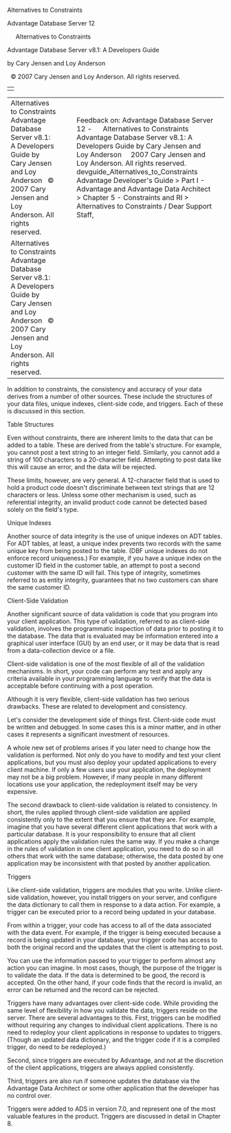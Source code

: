 Alternatives to Constraints




Advantage Database Server 12  

     Alternatives to Constraints

Advantage Database Server v8.1: A Developers Guide

by Cary Jensen and Loy Anderson

  © 2007 Cary Jensen and Loy Anderson. All rights reserved.

|  |
| --- |
|  |

|  |  |  |  |  |
| --- | --- | --- | --- | --- |
| Alternatives to Constraints  Advantage Database Server v8.1: A Developers Guide  by Cary Jensen and Loy Anderson    © 2007 Cary Jensen and Loy Anderson. All rights reserved. |  |  | Feedback on: Advantage Database Server 12 -      Alternatives to Constraints Advantage Database Server v8.1: A Developers Guide by Cary Jensen and Loy Anderson     2007 Cary Jensen and Loy Anderson. All rights reserved. devguide\_Alternatives\_to\_Constraints Advantage Developer's Guide > Part I - Advantage and Advantage Data Architect > Chapter 5 - Constraints and RI > Alternatives to Constraints / Dear Support Staff, |  |
| Alternatives to Constraints  Advantage Database Server v8.1: A Developers Guide  by Cary Jensen and Loy Anderson    © 2007 Cary Jensen and Loy Anderson. All rights reserved. |  |  |  |  |

In addition to constraints, the consistency and accuracy of your data derives from a number of other sources. These include the structures of your data files, unique indexes, client-side code, and triggers. Each of these is discussed in this section.

Table Structures

Even without constraints, there are inherent limits to the data that can be added to a table. These are derived from the table's structure. For example, you cannot post a text string to an integer field. Similarly, you cannot add a string of 100 characters to a 20-character field. Attempting to post data like this will cause an error, and the data will be rejected.

These limits, however, are very general. A 12-character field that is used to hold a product code doesn't discriminate between text strings that are 12 characters or less. Unless some other mechanism is used, such as referential integrity, an invalid product code cannot be detected based solely on the field's type.

Unique Indexes

Another source of data integrity is the use of unique indexes on ADT tables. For ADT tables, at least, a unique index prevents two records with the same unique key from being posted to the table. (DBF unique indexes do not enforce record uniqueness.) For example, if you have a unique index on the customer ID field in the customer table, an attempt to post a second customer with the same ID will fail. This type of integrity, sometimes referred to as entity integrity, guarantees that no two customers can share the same customer ID.

Client-Side Validation

Another significant source of data validation is code that you program into your client application. This type of validation, referred to as client-side validation, involves the programmatic inspection of data prior to posting it to the database. The data that is evaluated may be information entered into a graphical user interface (GUI) by an end user, or it may be data that is read from a data-collection device or a file.

Client-side validation is one of the most flexible of all of the validation mechanisms. In short, your code can perform any test and apply any criteria available in your programming language to verify that the data is acceptable before continuing with a post operation.

Although it is very flexible, client-side validation has two serious drawbacks. These are related to development and consistency.

Let's consider the development side of things first. Client-side code must be written and debugged. In some cases this is a minor matter, and in other cases it represents a significant investment of resources.

A whole new set of problems arises if you later need to change how the validation is performed. Not only do you have to modify and test your client applications, but you must also deploy your updated applications to every client machine. If only a few users use your application, the deployment may not be a big problem. However, if many people in many different locations use your application, the redeployment itself may be very expensive.

The second drawback to client-side validation is related to consistency. In short, the rules applied through client-side validation are applied consistently only to the extent that you ensure that they are. For example, imagine that you have several different client applications that work with a particular database. It is your responsibility to ensure that all client applications apply the validation rules the same way. If you make a change in the rules of validation in one client application, you need to do so in all others that work with the same database; otherwise, the data posted by one application may be inconsistent with that posted by another application.

Triggers

Like client-side validation, triggers are modules that you write. Unlike client-side validation, however, you install triggers on your server, and configure the data dictionary to call them in response to a data action. For example, a trigger can be executed prior to a record being updated in your database.

From within a trigger, your code has access to all of the data associated with the data event. For example, if the trigger is being executed because a record is being updated in your database, your trigger code has access to both the original record and the updates that the client is attempting to post.

You can use the information passed to your trigger to perform almost any action you can imagine. In most cases, though, the purpose of the trigger is to validate the data. If the data is determined to be good, the record is accepted. On the other hand, if your code finds that the record is invalid, an error can be returned and the record can be rejected.

Triggers have many advantages over client-side code. While providing the same level of flexibility in how you validate the data, triggers reside on the server. There are several advantages to this. First, triggers can be modified without requiring any changes to individual client applications. There is no need to redeploy your client applications in response to updates to triggers. (Though an updated data dictionary, and the trigger code if it is a compiled trigger, do need to be redeployed.)

Second, since triggers are executed by Advantage, and not at the discretion of the client applications, triggers are always applied consistently.

Third, triggers are also run if someone updates the database via the Advantage Data Architect or some other application that the developer has no control over.

Triggers were added to ADS in version 7.0, and represent one of the most valuable features in the product. Triggers are discussed in detail in Chapter 8.